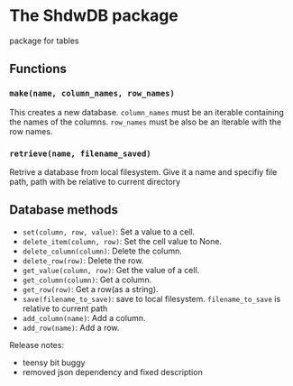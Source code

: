 # The ShdwDB package
package for tables
## Functions
### `make(name, column_names, row_names)`
This creates a new database. `column_names` must be an iterable containing the names of the columns. `row_names` must be also be an iterable with the row names.
### `retrieve(name, filename_saved)`
Retrive a database from local filesystem. Give it a name and specifiy file path, path with be relative to current directory
## Database methods
+ `set(column, row, value)`: Set a value to a cell.
+ `delete_item(column, row)`: Set the cell value to None.
+ `delete_column(column)`: Delete the column.
+ `delete_row(row)`: Delete the row.
+ `get_value(column, row)`: Get the value of a cell.
+ `get_column(column)`: Get a column.
+ `get_row(row)`: Get a row(as a string).
+ `save(filename_to_save)`: save to local filesystem. `filename_to_save` is relative to current path
+ `add_column(name)`: Add a column.
+ `add_row(name)`: Add a row.

Release notes:
+ teensy bit buggy
+ removed json dependency and fixed description
